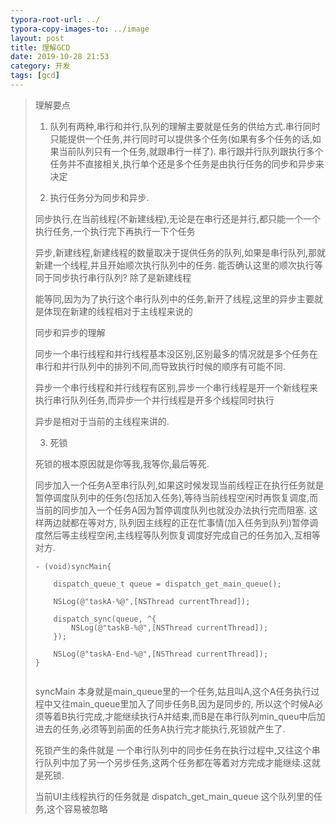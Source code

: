 ```yaml
---
typora-root-url: ../
typora-copy-images-to: ../image
layout: post
title: 理解GCD
date: 2019-10-28 21:53
category: 开发 
tags: [gcd]
---
```




>理解要点
>
>1. 队列有两种,串行和并行,队列的理解主要就是任务的供给方式.串行同时只能提供一个任务,并行同时可以提供多个任务(如果有多个任务的话,如果当前队列只有一个任务,就跟串行一样了). 串行跟并行队列跟执行多个任务并不直接相关,执行单个还是多个任务是由执行任务的同步和异步来决定
>
>2. 执行任务分为同步和异步. 
>
>   同步执行,在当前线程(不新建线程),无论是在串行还是并行,都只能一个一个执行任务,一个执行完下再执行一下个任务
>
>   异步,新建线程,新建线程的数量取决于提供任务的队列,如果是串行队列,那就新建一个线程,并且开始顺次执行队列中的任务.  能否确认这里的顺次执行等同于同步执行串行队列? 除了是新建线程
>
>   能等同,因为为了执行这个串行队列中的任务,新开了线程,这里的异步主要就是体现在新建的线程相对于主线程来说的
>
>   同步和异步的理解
>
>   同步一个串行线程和并行线程基本没区别,区别最多的情况就是多个任务在串行和并行队列中的排列不同,而导致执行时候的顺序有可能不同.
>
>   异步一个串行线程和并行线程有区别,异步一个串行线程是开一个新线程来执行串行队列任务,而异步一个并行线程是开多个线程同时执行
>
>   异步是相对于当前的主线程来讲的.
>
>3. 死锁
>
>   死锁的根本原因就是你等我,我等你,最后等死.
>
>   同步加入一个任务A至串行队列,如果这时候发现当前线程正在执行任务就是暂停调度队列中的任务(包括加入任务),等待当前线程空闲时再恢复调度,而当前的同步加入一个任务A因为暂停调度队列也就没办法执行完而阻塞. 这样两边就都在等对方,   队列因主线程的正在忙事情(加入任务到队列)暂停调度然后等主线程空闲,主线程等队列恢复调度好完成自己的任务加入,互相等对方.
>
>   
>
>   ```objc
>   - (void)syncMain{
>       
>       dispatch_queue_t queue = dispatch_get_main_queue();
>       
>       NSLog(@"taskA-%@",[NSThread currentThread]);
>       
>       dispatch_sync(queue, ^{
>           NSLog(@"taskB-%@",[NSThread currentThread]);
>       });
>       
>       NSLog(@"taskA-End-%@",[NSThread currentThread]);
>   }
>   
>   
>   ```
>
>   syncMain 本身就是main_queue里的一个任务,姑且叫A,这个A任务执行过程中又往main_queue里加入了同步任务B,因为是同步的, 所以这个时候A必须等着B执行完成,才能继续执行A并结束,而B是在串行队列min_queu中后加进去的任务,必须等到前面的任务A执行完才能执行,死锁就产生了.
>
>   死锁产生的条件就是  一个串行队列中的同步任务在执行过程中,又往这个串行队列中加了另一个另步任务,这两个任务都在等着对方完成才能继续.这就是死锁.
>
>   
>
>   当前UI主线程执行的任务就是 dispatch_get_main_queue 这个队列里的任务,这个容易被忽略 
>
>   